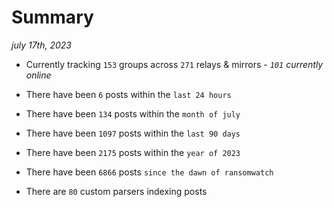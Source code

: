 
# Summary
_july 17th, 2023_

- Currently tracking `153` groups across `271` relays & mirrors - _`101` currently online_

- There have been `6` posts within the `last 24 hours`

- There have been `134` posts within the `month of july`

- There have been `1097` posts within the `last 90 days`

- There have been `2175` posts within the `year of 2023`

- There have been `6866` posts `since the dawn of ransomwatch`

- There are `80` custom parsers indexing posts
